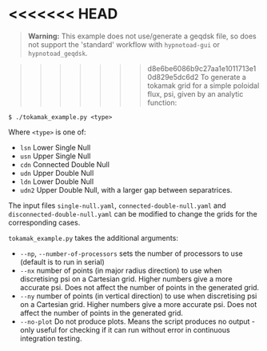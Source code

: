 <<<<<<< HEAD
=======
> **Warning:** This example does not use/generate a geqdsk file, so does not
support the 'standard' workflow with `hypnotoad-gui` or `hypnotoad_geqdsk`.

>>>>>>> d8e6be6086b9c27aa1e1011713e10d829e5dc6d2
To generate a tokamak grid for a simple poloidal flux, psi, given by an
analytic function:

    $ ./tokamak_example.py <type>

Where `<type>` is one of:
* `lsn`   Lower Single Null
* `usn`   Upper Single Null
* `cdn`   Connected Double Null
* `udn`   Upper Double Null
* `ldn`   Lower Double Null
* `udn2`  Upper Double Null, with a larger gap between separatrices.

The input files `single-null.yaml`, `connected-double-null.yaml` and
`disconnected-double-null.yaml` can be modified to change the grids for the
corresponding cases.

`tokamak_example.py` takes the additional arguments:
* `--np`, `--number-of-processors` sets the number of processors to use
    (default is to run in serial)
* `--nx` number of points (in major radius direction) to use when discretising
    psi on a Cartesian grid. Higher numbers give a more accurate psi. Does not
    affect the number of points in the generated grid.
* `--ny` number of points (in vertical direction) to use when discretising psi
    on a Cartesian grid. Higher numbers give a more accurate psi. Does not
    affect the number of points in the generated grid.
* `--no-plot` Do not produce plots. Means the script produces no output - only
    useful for checking if it can run without error in continuous integration
    testing.
